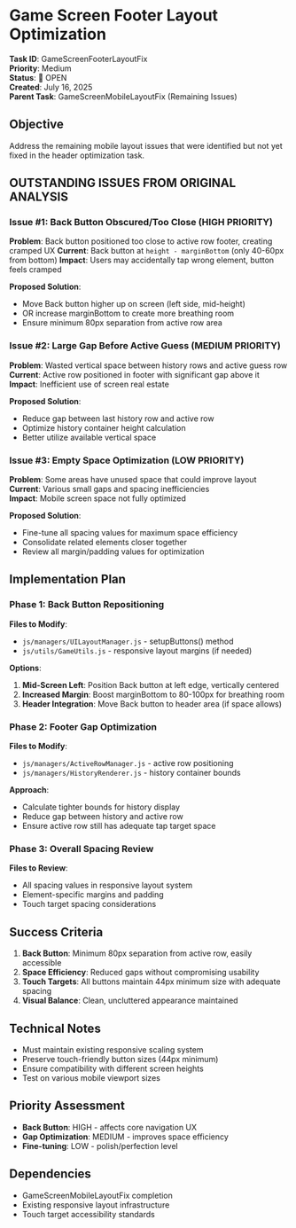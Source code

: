 # Game Screen Footer Layout Optimization

**Task ID**: GameScreenFooterLayoutFix  
**Priority**: Medium  
**Status**: 🔧 OPEN  
**Created**: July 16, 2025  
**Parent Task**: GameScreenMobileLayoutFix (Remaining Issues)  

## Objective
Address the remaining mobile layout issues that were identified but not yet fixed in the header optimization task.

## OUTSTANDING ISSUES FROM ORIGINAL ANALYSIS

### Issue #1: Back Button Obscured/Too Close (HIGH PRIORITY)
**Problem**: Back button positioned too close to active row footer, creating cramped UX
**Current**: Back button at `height - marginBottom` (only 40-60px from bottom)
**Impact**: Users may accidentally tap wrong element, button feels cramped

**Proposed Solution**:
- Move Back button higher up on screen (left side, mid-height)
- OR increase marginBottom to create more breathing room
- Ensure minimum 80px separation from active row area

### Issue #2: Large Gap Before Active Guess (MEDIUM PRIORITY)  
**Problem**: Wasted vertical space between history rows and active guess row
**Current**: Active row positioned in footer with significant gap above it
**Impact**: Inefficient use of screen real estate

**Proposed Solution**:
- Reduce gap between last history row and active row
- Optimize history container height calculation
- Better utilize available vertical space

### Issue #3: Empty Space Optimization (LOW PRIORITY)
**Problem**: Some areas have unused space that could improve layout
**Current**: Various small gaps and spacing inefficiencies  
**Impact**: Mobile screen space not fully optimized

**Proposed Solution**:
- Fine-tune all spacing values for maximum space efficiency
- Consolidate related elements closer together
- Review all margin/padding values for optimization

## Implementation Plan

### Phase 1: Back Button Repositioning
**Files to Modify**:
- `js/managers/UILayoutManager.js` - setupButtons() method
- `js/utils/GameUtils.js` - responsive layout margins (if needed)

**Options**:
1. **Mid-Screen Left**: Position Back button at left edge, vertically centered
2. **Increased Margin**: Boost marginBottom to 80-100px for breathing room  
3. **Header Integration**: Move Back button to header area (if space allows)

### Phase 2: Footer Gap Optimization
**Files to Modify**:
- `js/managers/ActiveRowManager.js` - active row positioning
- `js/managers/HistoryRenderer.js` - history container bounds

**Approach**:
- Calculate tighter bounds for history display
- Reduce gap between history and active row
- Ensure active row still has adequate tap target space

### Phase 3: Overall Spacing Review
**Files to Review**:
- All spacing values in responsive layout system
- Element-specific margins and padding
- Touch target spacing considerations

## Success Criteria
1. **Back Button**: Minimum 80px separation from active row, easily accessible
2. **Space Efficiency**: Reduced gaps without compromising usability  
3. **Touch Targets**: All buttons maintain 44px minimum size with adequate spacing
4. **Visual Balance**: Clean, uncluttered appearance maintained

## Technical Notes
- Must maintain existing responsive scaling system
- Preserve touch-friendly button sizes (44px minimum)
- Ensure compatibility with different screen heights
- Test on various mobile viewport sizes

## Priority Assessment
- **Back Button**: HIGH - affects core navigation UX
- **Gap Optimization**: MEDIUM - improves space efficiency  
- **Fine-tuning**: LOW - polish/perfection level

## Dependencies
- GameScreenMobileLayoutFix completion
- Existing responsive layout infrastructure
- Touch target accessibility standards
